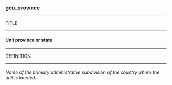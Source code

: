 ### gcu_province



------
TITLE

------

#### Unit province or state



------
DEFINITION

------

###### Name of the primary administrative subdivision of the country where the unit is located.
